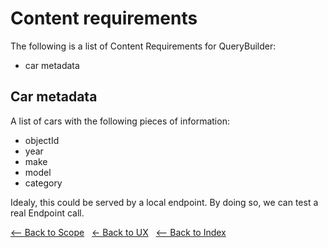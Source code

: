 # Content requirements

The following is a list of Content Requirements for QueryBuilder:

- car metadata

## Car metadata

A list of cars with the following pieces of information:

- objectId
- year
- make
- model
- category

Idealy, this could be served by a local endpoint. By doing so, we can test a real Endpoint call.

[<-- Back to Scope](./README.md) &nbsp; [<- Back to UX](../user.experience.md) &nbsp; [<-- Back to Index](../../README.md)